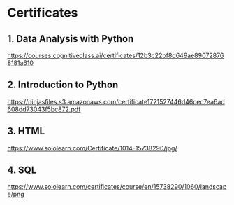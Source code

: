 # Certificates

## 1. Data Analysis with Python
https://courses.cognitiveclass.ai/certificates/12b3c22bf8d649ae890728768181a610

## 2. Introduction to Python
https://ninjasfiles.s3.amazonaws.com/certificate1721527446d46cec7ea6ad608dd73043f5bc872.pdf

## 3. HTML
https://www.sololearn.com/Certificate/1014-15738290/jpg/

## 4. SQL
https://www.sololearn.com/certificates/course/en/15738290/1060/landscape/png
